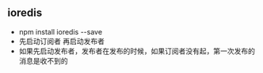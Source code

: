 ## ioredis
- npm install ioredis --save
- 先启动订阅者 再启动发布者  
- 如果先启动发布者，发布者在发布的时候，如果订阅者没有起，第一次发布的消息是收不到的
